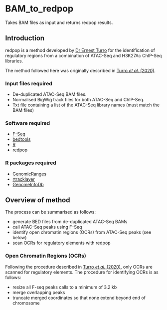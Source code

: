 # BAM_to_redpop
Takes BAM files as input and returns redpop results.

## Introduction
redpop is a method developed by [Dr Ernest Turro](https://www.mountsinai.org/profiles/ernest-turro) for the identification of regulatory regions from a combination of ATAC-Seq and H3K27Ac ChIP-Seq libraries.

The method followed here was originally described in [Turro *et al.* (2020)](https://www.nature.com/articles/s41586-020-2434-2).

### Input files required
- De-duplicated ATAC-Seq BAM files.
- Normalised BigWig track files for both ATAC-Seq and ChIP-Seq.
- Txt file containing a list of the ATAC-Seq library names (must match the BAM files)

### Software required
- [F-Seq](https://github.com/aboyle/F-seq)
- [bedtools](https://bedtools.readthedocs.io/)
- [R](https://www.r-project.org/)
- [redpop](https://gitlab.haem.cam.ac.uk/et341/redpop/)

### R packages required
- [GenomicRanges](https://bioconductor.org/packages/release/bioc/html/GenomicRanges.html)
- [rtracklayer](https://bioconductor.org/packages/release/bioc/html/rtracklayer.html)
- [GenomeInfoDb](https://bioconductor.org/packages/release/bioc/html/GenomeInfoDb.html)

## Overview of method
The process can be summarised as follows:
- generate BED files from de-duplicated ATAC-Seq BAMs
- call ATAC-Seq peaks using F-Seq
- identify open chromatin regions (OCRs) from ATAC-Seq peaks (see below)
- scan OCRs for regulatory elements with redpop

### Open Chromatin Regions (OCRs)
Following the procedure described in [Turro *et al.* (2020)](https://www.nature.com/articles/s41586-020-2434-2), only OCRs are scanned for regulatory elements. The procedure for identifying OCRs is as follows:

- resize all F-seq peaks calls to a minimum of 3.2 kb
- merge overlapping peaks
- truncate merged coordinates so that none extend beyond end of chromosome
